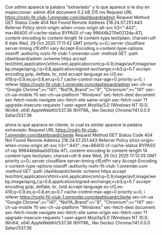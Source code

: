 Con admin aparece la palabra "extraviado" y lo que aparece si le doy en inspeccionar:
admin	404	document		0.2 kB	215 ms Request URL
https://roshi-fit-club-1.onrender.com/dashboard/admin
Request Method
GET
Status Code
404 Not Found
Remote Address
216.24.57.251:443
Referrer Policy
strict-origin-when-cross-origin
alt-svc
h3=":443"; ma=86400
cf-cache-status
BYPASS
cf-ray
99644b270e0212da-ATL
content-encoding
br
content-length
14
content-type
text/plain; charset=utf-8
date
Wed, 29 Oct 2025 17:11:42 GMT
priority
u=0,i
server
cloudflare
server-timing
cfExtPri
vary
Accept-Encoding
x-content-type-options
nosniff
:authority
roshi-fit-club-1.onrender.com
:method
GET
:path
/dashboard/admin
:scheme
https
accept
text/html,application/xhtml+xml,application/xml;q=0.9,image/avif,image/webp,image/apng,*/*;q=0.8,application/signed-exchange;v=b3;q=0.7
accept-encoding
gzip, deflate, br, zstd
accept-language
es-US,es-419;q=0.9,es;q=0.8,en;q=0.7
cache-control
max-age=0
priority
u=0, i
referer
https://roshi-fit-club-1.onrender.com/dashboard/admin
sec-ch-ua
"Google Chrome";v="141", "Not?A_Brand";v="8", "Chromium";v="141"
sec-ch-ua-mobile
?0
sec-ch-ua-platform
"Windows"
sec-fetch-dest
document
sec-fetch-mode
navigate
sec-fetch-site
same-origin
sec-fetch-user
?1
upgrade-insecure-requests
1
user-agent
Mozilla/5.0 (Windows NT 10.0; Win64; x64) AppleWebKit/537.36 (KHTML, like Gecko) Chrome/141.0.0.0 Safari/537.36


ahora lo que aparece en cliente, lo cual es similar aparece la palabra extraviado: 
Request URL
https://roshi-fit-club-1.onrender.com/dashboard/cliente
Request Method
GET
Status Code
404 Not Found
Remote Address
216.24.57.251:443
Referrer Policy
strict-origin-when-cross-origin
alt-svc
h3=":443"; ma=86400
cf-cache-status
BYPASS
cf-ray
99644bb8aa0d12da-ATL
content-encoding
br
content-length
14
content-type
text/plain; charset=utf-8
date
Wed, 29 Oct 2025 17:12:05 GMT
priority
u=0,i
server
cloudflare
server-timing
cfExtPri
vary
Accept-Encoding
x-content-type-options
nosniff
:authority
roshi-fit-club-1.onrender.com
:method
GET
:path
/dashboard/cliente
:scheme
https
accept
text/html,application/xhtml+xml,application/xml;q=0.9,image/avif,image/webp,image/apng,*/*;q=0.8,application/signed-exchange;v=b3;q=0.7
accept-encoding
gzip, deflate, br, zstd
accept-language
es-US,es-419;q=0.9,es;q=0.8,en;q=0.7
cache-control
max-age=0
priority
u=0, i
referer
https://roshi-fit-club-1.onrender.com/dashboard/cliente
sec-ch-ua
"Google Chrome";v="141", "Not?A_Brand";v="8", "Chromium";v="141"
sec-ch-ua-mobile
?0
sec-ch-ua-platform
"Windows"
sec-fetch-dest
document
sec-fetch-mode
navigate
sec-fetch-site
same-origin
sec-fetch-user
?1
upgrade-insecure-requests
1
user-agent
Mozilla/5.0 (Windows NT 10.0; Win64; x64) AppleWebKit/537.36 (KHTML, like Gecko) Chrome/141.0.0.0 Safari/537.36